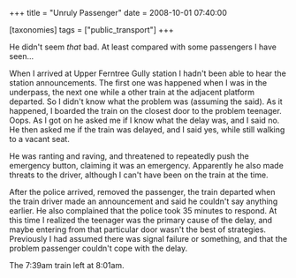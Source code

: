 +++
title = "Unruly Passenger"
date = 2008-10-01 07:40:00

[taxonomies]
tags = ["public_transport"]
+++

He didn't seem _that_ bad. At least compared with some passengers I have
seen...

When I arrived at Upper Ferntree Gully station I hadn't been able to hear the station
announcements. The first one was happened when I was in the underpass, the next
one while a other train at the adjacent platform departed. So I didn't know
what the problem was (assuming the said). As it happened, I boarded the train
on the closest door to the problem teenager. Oops. As I got on he asked me if I
know what the delay was, and I said no. He then asked me if the train was
delayed, and I said yes, while still walking to a vacant seat.

He was ranting and raving, and threatened to repeatedly push the emergency
button, claiming it was an emergency. Apparently he also made threats to the
driver, although I can't have been on the train at the time.

After the police arrived, removed the passenger, the train departed when the
train driver made an announcement and said he couldn't say anything earlier. He
also complained that the police took 35 minutes to respond. At this time I
realized the teenager was the primary cause of the delay, and maybe entering
from that particular door wasn't the best of strategies. Previously I had
assumed there was signal failure or something, and that the problem passenger
couldn't cope with the delay.

The 7:39am train left at 8:01am.
